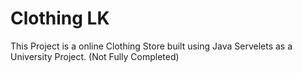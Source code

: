 # Clothing LK
This Project is a online Clothing Store built using Java Servelets as a University Project. (Not Fully Completed)